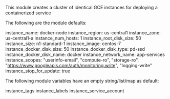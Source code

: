 This module creates a cluster of identical GCE instances for deploying a containerized service

The following are the module defaults:

instance_name: docker-node
instance_region: us-central1
instance_zone: us-central1-a
instance_num_hosts: 1
instance_root_disk_size: 50
instance_size: n1-standard-1
instance_image: centos-7
instance_docker_disk_size: 50
instance_docker_disk_type: pd-ssd
instance_docker_disk_name: docker
instance_network_name: app-services
instance_scopes:
    "userinfo-email",
    "compute-ro",
    "storage-ro",
    "https://www.googleapis.com/auth/monitoring.write",
    "logging-write" 
instance_stop_for_update: true

The following module variables have an empty string/list/map as default:

instance_tags
instance_labels
instance_service_account